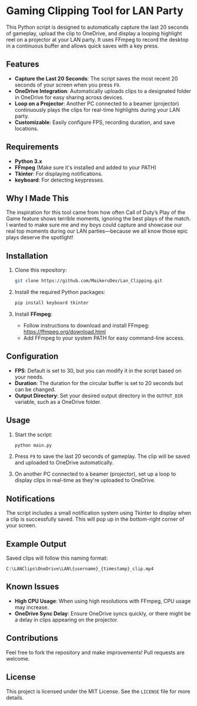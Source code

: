 # Gaming Clipping Tool for LAN Party

This Python script is designed to automatically capture the last 20 seconds of gameplay, upload the clip to OneDrive, and display a looping highlight reel on a projector at your LAN party. It uses FFmpeg to record the desktop in a continuous buffer and allows quick saves with a key press.

## Features
- **Capture the Last 20 Seconds**: The script saves the most recent 20 seconds of your screen when you press `F9`.
- **OneDrive Integration**: Automatically uploads clips to a designated folder in OneDrive for easy sharing across devices.
- **Loop on a Projector**: Another PC connected to a beamer (projector) continuously plays the clips for real-time highlights during your LAN party.
- **Customizable**: Easily configure FPS, recording duration, and save locations.

## Requirements
- **Python 3.x**
- **FFmpeg** (Make sure it's installed and added to your PATH)
- **Tkinter**: For displaying notifications.
- **keyboard**: For detecting keypresses.

## Why I Made This

The inspiration for this tool came from how often Call of Duty’s Play of the Game feature shows terrible moments, ignoring the best plays of the match. I wanted to make sure me and my boys could capture and showcase our real top moments during our LAN parties—because we all know those epic plays deserve the spotlight!

## Installation

1. Clone this repository:
   ```bash
   git clone https://github.com/MaikeruDev/Lan_Clipping.git
   ```
2. Install the required Python packages:
   ```bash
   pip install keyboard tkinter
   ```

3. Install **FFmpeg**:
   - Follow instructions to download and install FFmpeg: https://ffmpeg.org/download.html
   - Add FFmpeg to your system PATH for easy command-line access.

## Configuration

- **FPS**: Default is set to 30, but you can modify it in the script based on your needs.
- **Duration**: The duration for the circular buffer is set to 20 seconds but can be changed.
- **Output Directory**: Set your desired output directory in the `OUTPUT_DIR` variable, such as a OneDrive folder.

## Usage

1. Start the script:
   ```bash
   python main.py
   ```

2. Press `F9` to save the last 20 seconds of gameplay. The clip will be saved and uploaded to OneDrive automatically.

3. On another PC connected to a beamer (projector), set up a loop to display clips in real-time as they're uploaded to OneDrive.

## Notifications
The script includes a small notification system using Tkinter to display when a clip is successfully saved. This will pop up in the bottom-right corner of your screen.

## Example Output
Saved clips will follow this naming format:
```
C:\LANClips\OneDrive\LAN\{username}_{timestamp}_clip.mp4
```

## Known Issues
- **High CPU Usage**: When using high resolutions with FFmpeg, CPU usage may increase.
- **OneDrive Sync Delay**: Ensure OneDrive syncs quickly, or there might be a delay in clips appearing on the projector.

## Contributions
Feel free to fork the repository and make improvements! Pull requests are welcome.

## License
This project is licensed under the MIT License. See the `LICENSE` file for more details.

